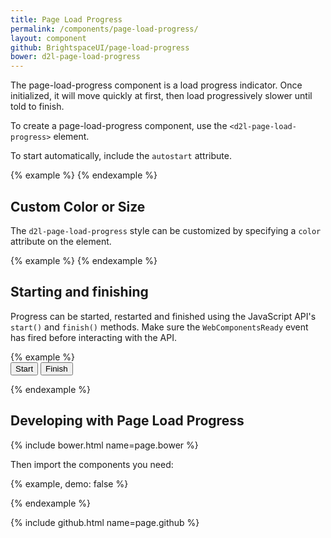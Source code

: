```yaml
---
title: Page Load Progress
permalink: /components/page-load-progress/
layout: component
github: BrightspaceUI/page-load-progress
bower: d2l-page-load-progress
---
```

The page-load-progress component is a load progress indicator. Once initialized, it will move quickly at first, then load progressively slower until told to finish.

To create a page-load-progress component, use the `<d2l-page-load-progress>` element.

To start automatically, include the `autostart` attribute.

{% example %}
<d2l-page-load-progress autostart></d2l-page-load-progress>
{% endexample %}

## Custom Color or Size

The `d2l-page-load-progress` style can be customized by specifying a `color` attribute on the element.

{% example %}
<d2l-page-load-progress autostart color="#e57231"></d2l-page-load-progress>
{% endexample %}

## Starting and finishing

Progress can be started, restarted and finished using the JavaScript API's `start()` and `finish()` methods. Make sure the `WebComponentsReady` event has fired before interacting with the API.

{% example %}
<d2l-page-load-progress id="example"></d2l-page-load-progress><br>
<button is="d2l-button" id="start">Start</button>
<button is="d2l-button" id="finish">Finish</button>
<script>
window.addEventListener('WebComponentsReady', function() {
	var example = document.getElementById('example');
	document.getElementById('start')
		.addEventListener('click', function() { example.start(); });
	document.getElementById('finish')
		.addEventListener('click', function() { example.finish(); });
});
</script>
{% endexample %}

## Developing with Page Load Progress

{% include bower.html name=page.bower %}

Then import the components you need:

{% example, demo: false %}
<link
  rel="import"
  href="bower_components/d2l-page-load-progress/d2l-page-load-progress.html">
{% endexample %}

{% include github.html name=page.github %}
